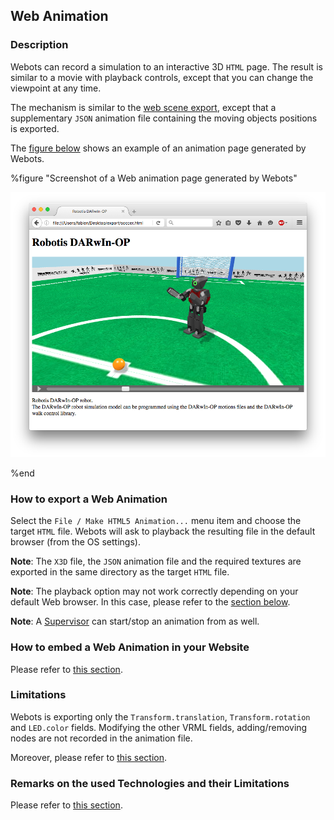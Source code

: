 ## Web Animation

### Description

Webots can record a simulation to an interactive 3D `HTML` page.
The result is similar to a movie with playback controls, except that
you can change the viewpoint at any time.

The mechanism is similar to the [web scene export](web-scene.md),
except that a supplementary `JSON` animation file containing the moving objects positions is exported.

The [figure below](#screenshot-of-a-web-animation-page-generated-by-webots)
shows an example of an animation page generated by Webots.


%figure "Screenshot of a Web animation page generated by Webots"

![screenshot-web-animation.png](images/screenshot-web-animation.png)

%end


### How to export a Web Animation

Select the `File / Make HTML5 Animation...` menu item and choose the target `HTML` file.
Webots will ask to playback the resulting file in the default browser (from the OS settings).

**Note**:
The `X3D` file, the `JSON` animation file and the required textures are exported in the same directory as the target `HTML` file.

**Note**:
The playback option may not work correctly depending on your default Web browser.
In this case, please refer to the [section below](#remarks-on-the-used-technologies-and-their-limitations).

**Note**:
A [Supervisor](supervisor-programming.md) can start/stop an animation from as well.


### How to embed a Web Animation in your Website

Please refer to [this section](web-scene.md#how-to-embed-a-web-scene-in-your-website).


### Limitations

Webots is exporting only the `Transform.translation`, `Transform.rotation` and `LED.color` fields.
Modifying the other VRML fields, adding/removing nodes are not recorded in the animation file.

Moreover, please refer to [this section](web-scene.md#limitations).


### Remarks on the used Technologies and their Limitations

Please refer to [this section](web-scene.md#remarks-on-the-used-technologies-and-their-limitations).
